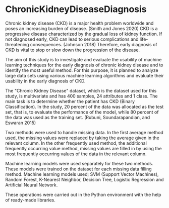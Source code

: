 # ChronicKidneyDiseaseDiagnosis
 Chronic kidney disease (CKD) is a major health problem worldwide and poses an increasing burden of disease. (Smith and Jones 2020) CKD is a progressive disease characterized by the gradual loss of kidney function. If not diagnosed early, CKD can lead to serious complications and life-threatening consequences. (Johnson 2018) Therefore, early diagnosis of CKD is vital to stop or slow down the progression of the disease. 

The aim of this study is to investigate and evaluate the usability of machine learning techniques for the early diagnosis of chronic kidney disease and to identify the most useful method. For this purpose, it is planned to analyze large data sets using various machine learning algorithms and evaluate their usability in the early diagnosis of CKD.
 
The "Chronic Kidney Disease" dataset, which is the dataset used for this study, is multivariate and has 400 samples, 24 attributes and 1 class. The main task is to determine whether the patient has CKD (Binary Classification). In the study, 20 percent of the data was allocated as the test set, that is, to evaluate the performance of the model, while 80 percent of the data was used as the training set. (Rubuni, Soundarapandian, and Eswaran 2015)

Two methods were used to handle missing data. In the first average method used, the missing values ​​were replaced by taking the average given in the relevant column. In the other frequently used method, the additional frequently occurring value method, missing values ​​are filled in by using the most frequently occurring values ​​of the data in the relevant column.

Machine learning models were used separately for these two methods. These models were trained on the dataset for each missing data filling method. Machine learning models used; SVM (Support Vector Machines), Random Forest, K-Nearest Neighbor, Decision Tree, Logistic Regression and Artificial Neural Network.

These operations were carried out in the Python environment with the help of ready-made libraries.

